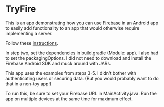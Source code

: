 # TryFire

This is an app demonstrating how you can use
[Firebase](https://www.firebase.com/) in an Android app to easily add
functionality to an app that would otherwise require implementing a
server.

Follow these [instructions](https://www.firebase.com/docs/android/quickstart.html).

In step two, set the dependencies in build.gradle (Module: app). I
also had to set the packagingOptions. I did not need to download and
install the Firebase Android SDK and muck around with JARs.

This app uses the examples from steps 3-5. I didn't bother with
authenticating users or securing data. (But you would probably want to
do that in a non-toy app!)

To run this, be sure to set your Firebase URL in
MainActivity.java. Run the app on multiple devices at the same time
for maximum effect.
